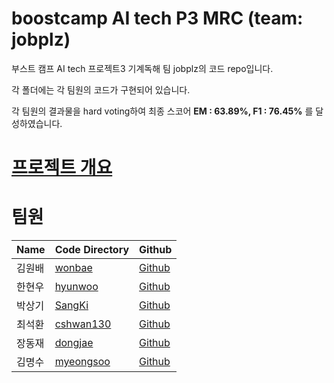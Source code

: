 # boostcamp AI tech P3 MRC (team: jobplz)
부스트 캠프 AI tech 프로젝트3 기계독해 팀 jobplz의 코드 repo입니다.

각 폴더에는 각 팀원의 코드가 구현되어 있습니다.

각 팀원의 결과물을 hard voting하여 최종 스코어 **EM : 63.89%, F1 :	76.45%** 를 달성하였습니다.

# [프로젝트 개요](https://github.com/bcaitech1/p3-mrc-jobplz/blob/main/project_overview.pdf)

# 팀원
|Name|Code Directory|Github|
|------|---|---|
|김원배|[wonbae](wonbae)|[Github](https://github.com/wonbae)|
|한현우|[hyunwoo](hyunwoo)|[Github](https://github.com/CodeNinja1126)|
|박상기|[SangKi](SangKi)|[Github](https://github.com/sangki930)|
|최석환|[cshwan130](cshwan130)|[Github](https://github.com/loyalsp13)|
|장동재|[dongjae](dongjae)|[Github](https://github.com/DongjaeJang)|
|김명수|[myeongsoo](myeongsoo)|[Github](https://github.com/Kim-Myeong-Soo)|
